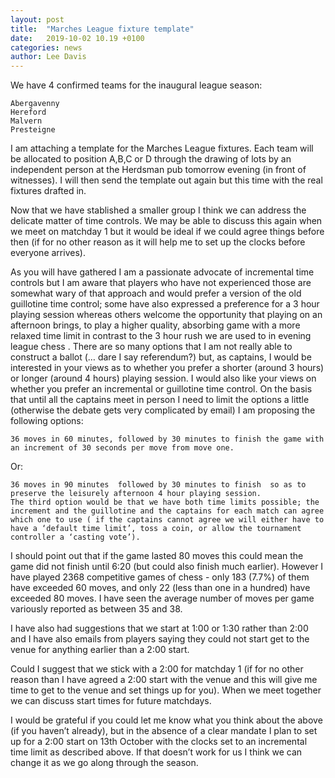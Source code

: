 ```yaml
---
layout: post
title:  "Marches League fixture template"
date:   2019-10-02 10.19 +0100
categories: news
author: Lee Davis
---
```


We have 4 confirmed teams for the inaugural league season:

 

    Abergavenny
    Hereford
    Malvern
    Presteigne

 

I am attaching a template for the Marches League fixtures.  Each team will be allocated to position A,B,C or D through the drawing of lots by an independent person at the Herdsman pub tomorrow evening (in front of witnesses).  I will then send the template out again but this time with the real fixtures drafted in.

 

Now that we have stablished a smaller group I think we can address the delicate matter of time controls.  We may be able to discuss this again when we meet on matchday 1 but it would be ideal if we could agree things before then (if for no other reason as it will help me to set up the clocks before everyone arrives).

 

As you will have gathered I am a passionate advocate of incremental time controls but I am aware that players who have not experienced those are somewhat wary of that approach and would prefer a version of the old guillotine time control; some have also expressed a preference for a 3 hour playing session whereas others welcome the opportunity that playing on an afternoon brings,  to play a higher quality, absorbing game with a more relaxed time limit  in contrast to the 3 hour rush we are used to in evening league chess . There are so many options that I am not really able to construct a ballot (… dare I say referendum?) but, as captains,  I would be interested in your views as to whether you prefer a shorter (around 3 hours)  or longer (around 4 hours) playing session.  I would also like your views on whether you prefer an incremental or guillotine time control.  On the basis that until all the captains meet in person  I need to limit the options a little (otherwise the debate gets very complicated by email) I am proposing the following options:

 

    36 moves in 60 minutes, followed by 30 minutes to finish the game with an increment of 30 seconds per move from move one.

Or:

    36 moves in 90 minutes  followed by 30 minutes to finish  so as to preserve the leisurely afternoon 4 hour playing session.
    The third option would be that we have both time limits possible; the increment and the guillotine and the captains for each match can agree which one to use ( if the captains cannot agree we will either have to have a ‘default time limit’, toss a coin, or allow the tournament controller a ‘casting vote’).

 

 

I should point out that if the game lasted 80 moves this  could mean the game did not finish until 6:20 (but could also finish much earlier).  However I have played 2368 competitive games of chess  - only 183 (7.7%) of them have exceeded 60 moves, and only 22 (less than one in a hundred) have exceeded 80 moves.  I have seen the average number of moves per game variously reported as between 35 and 38.

 

I have also had suggestions that we start at 1:00 or 1:30 rather than 2:00 and I have also emails from players saying they could not start get to the venue for anything earlier than a 2:00 start.

Could I suggest that we stick with a 2:00 for matchday 1 (if for no other reason than I have agreed a 2:00 start with the venue and this will give me time to get to the venue and set things up for you).  When we meet together we can discuss start times for future matchdays.

 

I would be grateful if you could let me know what you think about the above (if you haven’t already), but in the absence of a clear mandate I plan to set up for a 2:00 start on 13th October with the clocks set to an incremental time limit as described above.  If that doesn’t work for us I think we can change it as we go along through the season.

 
